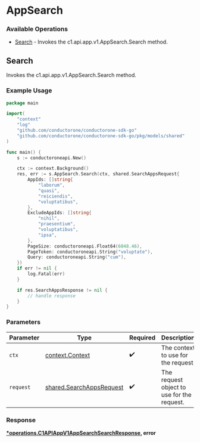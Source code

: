 # AppSearch

### Available Operations

* [Search](#search) - Invokes the c1.api.app.v1.AppSearch.Search method.

## Search

Invokes the c1.api.app.v1.AppSearch.Search method.

### Example Usage

```go
package main

import(
	"context"
	"log"
	"github.com/conductorone/conductorone-sdk-go"
	"github.com/conductorone/conductorone-sdk-go/pkg/models/shared"
)

func main() {
    s := conductoroneapi.New()

    ctx := context.Background()
    res, err := s.AppSearch.Search(ctx, shared.SearchAppsRequest{
        AppIds: []string{
            "laborum",
            "quasi",
            "reiciendis",
            "voluptatibus",
        },
        ExcludeAppIds: []string{
            "nihil",
            "praesentium",
            "voluptatibus",
            "ipsa",
        },
        PageSize: conductoroneapi.Float64(6048.46),
        PageToken: conductoroneapi.String("voluptate"),
        Query: conductoroneapi.String("cum"),
    })
    if err != nil {
        log.Fatal(err)
    }

    if res.SearchAppsResponse != nil {
        // handle response
    }
}
```

### Parameters

| Parameter                                                            | Type                                                                 | Required                                                             | Description                                                          |
| -------------------------------------------------------------------- | -------------------------------------------------------------------- | -------------------------------------------------------------------- | -------------------------------------------------------------------- |
| `ctx`                                                                | [context.Context](https://pkg.go.dev/context#Context)                | :heavy_check_mark:                                                   | The context to use for the request.                                  |
| `request`                                                            | [shared.SearchAppsRequest](../../models/shared/searchappsrequest.md) | :heavy_check_mark:                                                   | The request object to use for the request.                           |


### Response

**[*operations.C1APIAppV1AppSearchSearchResponse](../../models/operations/c1apiappv1appsearchsearchresponse.md), error**

